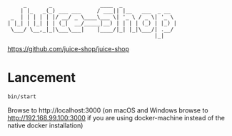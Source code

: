 ```
     _       _               ____  _                 
    | |_   _(_) ___ ___     / ___|| |__   ___  _ __  
 _  | | | | | |/ __/ _ \____\___ \| '_ \ / _ \| '_ \ 
| |_| | |_| | | (_|  __/_____|__) | | | | (_) | |_) |
 \___/ \__,_|_|\___\___|    |____/|_| |_|\___/| .__/ 
                                              |_|   
```

https://github.com/juice-shop/juice-shop

# Lancement

```bash
bin/start
```

Browse to http://localhost:3000 (on macOS and Windows browse to http://192.168.99.100:3000 
if you are using docker-machine instead of the native docker installation)